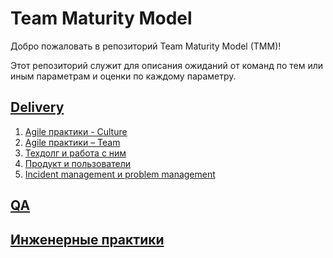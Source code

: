 # Team Maturity Model

Добро пожаловать в репозиторий Team Maturity Model (TMM)!

Этот репозиторий служит для описания ожиданий от команд по тем или иным параметрам
и оценки по каждому параметру.

## [Delivery](uz/uzum/tmm/1_delivery)

1. [Agile практики - Culture](uz/uzum/tmm/1_delivery/1.Agile_практики-Culture.md)
2. [Agile практики – Team](uz/uzum/tmm/1_delivery/2.Agile_практики-Team.md)
3. [Техдолг и работа с ним](uz/uzum/tmm/1_delivery/3.Техдолг_и_работа_с_ним.md)
4. [Продукт и пользователи](uz/uzum/tmm/1_delivery/4.Продукт_и_пользователи.md)
5. [Incident management и problem management](uz/uzum/tmm/1_delivery/5.Incident_management_и_problem_management.md)

## [QA](uz/uzum/tmm/2_qa)

## [Инженерные практики](uz/uzum/tmm/3_engineering_practices)
